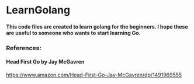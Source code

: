# LearnGolang
#### This code files are created to learn golang for the beginners. I hope these are useful to someone who wants to start learning Go.
### References:
#### Head First Go by Jay McGavren
https://www.amazon.com/Head-First-Go-Jay-McGavren/dp/1491969555
